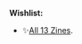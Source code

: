 **Wishlist:**
- ✨[All 13 Zines]([https://www.linkedin.com/in/alaina-noel/](https://wizardzines.com/)https://wizardzines.com/).

